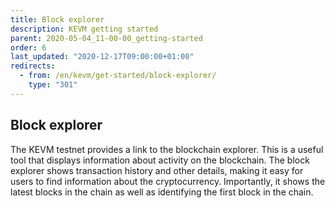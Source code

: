 ```yaml
---
title: Block explorer
description: KEVM getting started
parent: 2020-05-04_11-00-00_getting-started
order: 6
last_updated: "2020-12-17T09:00:00+01:00"
redirects:
  - from: /en/kevm/get-started/block-explorer/
    type: "301"
---
```

## Block explorer

The KEVM testnet provides a link to the blockchain explorer. This is a useful tool that displays information about activity on the blockchain. The block explorer shows transaction history and other details, making it easy for users to find information about the cryptocurrency. Importantly, it shows the latest blocks in the chain as well as identifying the first block in the chain.
